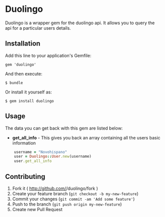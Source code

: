 # Duolingo

Duolingo is a wrapper gem for the duolingo api. It allows 
you to query the api for a particular users details.

## Installation

Add this line to your application's Gemfile:

    gem 'duolingo'

And then execute:

    $ bundle

Or install it yourself as:

    $ gem install duolingo

## Usage

The data you can get back with this gem are listed below:

* **get_all_info** - This gives you back an array containing all the users basic information
```ruby
    username = "Novohispano"
    user = Duolingo::User.new(username)
    user.get_all_info
```

## Contributing

1. Fork it ( http://github.com/<my-github-username>/duolingo/fork )
2. Create your feature branch (`git checkout -b my-new-feature`)
3. Commit your changes (`git commit -am 'Add some feature'`)
4. Push to the branch (`git push origin my-new-feature`)
5. Create new Pull Request
